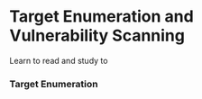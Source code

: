 
# Target Enumeration and Vulnerability Scanning

Learn to read and study to 

### Target Enumeration